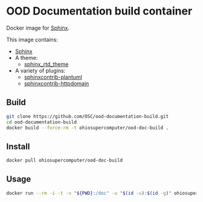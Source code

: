 # OOD Documentation build container

Docker image for [Sphinx](http://www.sphinx-doc.org/en/stable/).

This image contains:

- [Sphinx](http://www.sphinx-doc.org/en/stable/)
- A theme:
  - [sphinx_rtd_theme](https://github.com/rtfd/sphinx_rtd_theme)
- A variety of plugins:
  - [sphinxcontrib-plantuml](https://pypi.python.org/pypi/sphinxcontrib-plantuml)
  - [sphinxcontrib-httpdomain](https://pypi.python.org/pypi/sphinxcontrib-httpdomain)

## Build

```sh
git clone https://github.com/OSC/ood-documentation-build.git
cd ood-documentation-build
docker build --force-rm -t ohiosupercomputer/ood-doc-build .
```

## Install

```sh
docker pull ohiosupercomputer/ood-doc-build
```

## Usage

```sh
docker run --rm -i -t -v "${PWD}:/doc" -u "$(id -u):$(id -g)" ohiosupercomputer/ood-doc-build <cmd>
```
